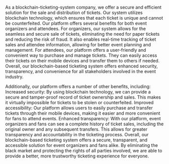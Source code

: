 As a blockchain-ticketing-system company, we offer a secure and
efficient solution for the sale and distribution of tickets. Our
system utilizes blockchain technology, which ensures that each ticket
is unique and cannot be counterfeited. Our platform offers several
benefits for both event organizers and attendees. For organizers, our
system allows for the seamless and secure sale of tickets, eliminating
the need for paper tickets and reducing the risk of fraud. It also
enables real-time tracking of ticket sales and attendee information,
allowing for better event planning and management. For attendees, our
platform offers a user-friendly and convenient way to purchase and
manage tickets. They can easily access their tickets on their mobile
devices and transfer them to others if needed. Overall, our
blockchain-based ticketing system offers enhanced security,
transparency, and convenience for all stakeholders involved in the
event industry.
        
Additionally, our platform offers a number of other benefits,
including: Increased security: By using blockchain technology, we can
provide a secure and tamper-proof record of ticket ownership and
sales. This makes it virtually impossible for tickets to be stolen or
counterfeited. Improved accessibility: Our platform allows users to
easily purchase and transfer tickets through their mobile devices,
making it easier and more convenient for fans to attend events.
Enhanced transparency: With our platform, event organizers and fans
can see a complete history of ticket sales, including the original
owner and any subsequent transfers. This allows for greater
transparency and accountability in the ticketing process. Overall, our
blockchain-based ticketing system offers a secure, transparent, and
accessible solution for event organizers and fans alike. By
eliminating the black market and protecting the rights of all parties
involved, we are able to provide a better, more trustworthy ticketing
experience for everyone.
